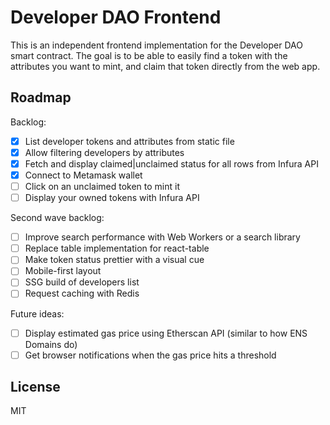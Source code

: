 # Developer DAO Frontend

This is an independent frontend implementation for the Developer DAO smart contract. The goal is to be able to easily find a token with the attributes you want to mint, and claim that token directly from the web app.

## Roadmap

Backlog:

- [x] List developer tokens and attributes from static file
- [x] Allow filtering developers by attributes
- [x] Fetch and display claimed|unclaimed status for all rows from Infura API
- [x] Connect to Metamask wallet
- [ ] Click on an unclaimed token to mint it
- [ ] Display your owned tokens with Infura API

Second wave backlog:

- [ ] Improve search performance with Web Workers or a search library
- [ ] Replace table implementation for react-table
- [ ] Make token status prettier with a visual cue
- [ ] Mobile-first layout
- [ ] SSG build of developers list
- [ ] Request caching with Redis

Future ideas:

- [ ] Display estimated gas price using Etherscan API (similar to how ENS Domains do)
- [ ] Get browser notifications when the gas price hits a threshold

## License

MIT
